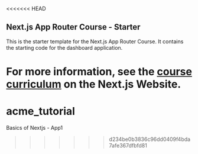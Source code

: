 <<<<<<< HEAD
## Next.js App Router Course - Starter

This is the starter template for the Next.js App Router Course. It contains the starting code for the dashboard application.

For more information, see the [course curriculum](https://nextjs.org/learn) on the Next.js Website.
=======
# acme_tutorial
Basics of Nextjs - App1
>>>>>>> d234be0b3836c96dd0409f4bda7afe367dfbfd81
